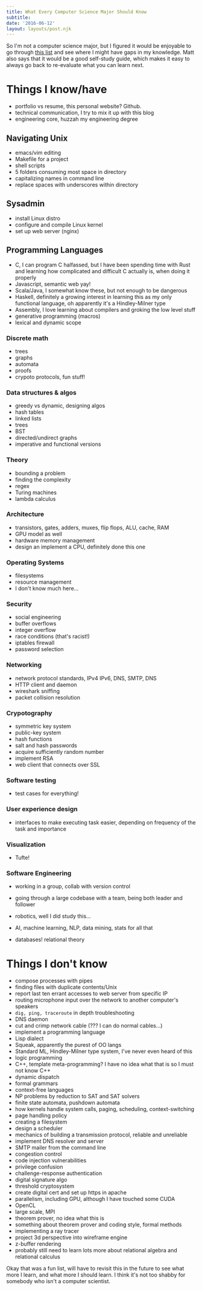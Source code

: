 ```yaml
---
title: What Every Computer Science Major Should Know
subtitle: 
date: '2016-06-12'
layout: layouts/post.njk
---
```


So I'm not a computer science major, but I figured it would be enjoyable to go
through [this list][2] and see where I might have gaps in my knowledge. Matt
also says that it would be a good self-study guide, which makes it easy to
always go back to re-evaluate what you can learn next.

# Things I know/have

  * portfolio vs resume, this personal website? Github.
  * technical communication, I try to mix it up with this blog
  * engineering core, huzzah my engineering degree

## Navigating Unix

  * emacs/vim editing 
  * Makefile for a project
  * shell scripts
  * 5 folders consuming most space in directory
  * capitalizing names in command line
  * replace spaces with underscores within directory

## Sysadmin

  * install Linux distro
  * configure and compile Linux kernel
  * set up web server (nginx)

## Programming Languages

  * C, I can program C halfassed, but I have been spending time with Rust and learning how complicated and difficult C actually is, when doing it properly
  * Javascript, semantic web yay!
  * Scala/Java, I somewhat know these, but not enough to be dangerous
  * Haskell, definitely a growing interest in learning this as my only functional language, oh apparently it's a Hindley-Milner type
  * Assembly, I love learning about compilers and groking the low level stuff
  * generative programming (macros)
  * lexical and dynamic scope

### Discrete math

  * trees
  * graphs
  * automata
  * proofs
  * crypoto protocols, fun stuff!

### Data structures & algos

  * greedy vs dynamic, designing algos
  * hash tables
  * linked lists
  * trees
  * BST
  * directed/undirect graphs
  * imperative and functional versions

### Theory

  * bounding a problem
  * finding the complexity 
  * regex
  * Turing machines
  * lambda calculus

### Architecture

  * transistors, gates, adders, muxes, flip flops, ALU, cache, RAM
  * GPU model as well
  * hardware memory management 
  * design an implement a CPU, definitely done this one

### Operating Systems

  * filesystems
  * resource management
  * I don't know much here…

### Security

  * social engineering
  * buffer overflows
  * integer overflow
  * race conditions (that's racist!)
  * iptables firewall
  * password selection

### Networking

  * network protocol standards, IPv4 IPv6, DNS, SMTP, DNS
  * HTTP client and daemon
  * wireshark sniffing
  * packet collision resolution

### Crypotography

  * symmetric key system
  * public-key system
  * hash functions
  * salt and hash passwords
  * acquire sufficiently random number
  * implement RSA
  * web client that connects over SSL

### Software testing

  * test cases for everything!

### User experience design

  * interfaces to make executing task easier, depending on frequency of the task and importance

### Visualization

  * Tufte!

### Software Engineering

  * working in a group, collab with version control
  * going through a large codebase with a team, being both leader and follower

  * robotics, well I did study this…

  * AI, machine learning, NLP, data mining, stats for all that

  * databases! relational theory

# Things I don't know

  * compose processes with pipes
  * finding files with duplicate contents/Unix
  * report last ten errant accesses to web server from specific IP
  * routing microphone input over the network to another computer's speakers
  * `dig, ping, traceroute` in depth troubleshooting
  * DNS daemon
  * cut and crimp network cable (??? I can do normal cables…)
  * implement a programming language
  * Lisp dialect
  * Squeak, apparently the purest of OO langs
  * Standard ML, Hindley-Milner type system, I've never even heard of this
  * logic programming
  * C++, template meta-programming? I have no idea what that is so I must not know C++
  * dynamic dispatch
  * formal grammars
  * context-free languages
  * NP problems by reduction to SAT and SAT solvers 
  * finite state automata, pushdown automata
  * how kernels handle system calls, paging, scheduling, context-switching
  * page handling policy
  * creating a filesystem
  * design a scheduler
  * mechanics of building a transmission protocol, reliable and unreliable
  * implement DNS resolver and server
  * SMTP mailer from the command line
  * congestion control
  * code injection vulnerabilities
  * privilege confusion
  * challenge-response authentication
  * digital signature algo
  * threshold cryptosystem
  * create digital cert and set up https in apache 
  * parallelism, including GPU, although I have touched some CUDA
  * OpenCL
  * large scale, MPI 
  * theorem prover, no idea what this is
  * something about theorem prover and coding style, formal methods
  * implementing a ray tracer
  * project 3d perspective into wireframe engine
  * z-buffer rendering
  * probably still need to learn lots more about relational algebra and relational calculus

Okay that was a fun list, will have to revisit this in the future to see what
more I learn, and what more I should learn. I think it's not too shabby for
somebody who isn't a computer scientist.

[2]: http://matt.might.net/articles/what-cs-majors-should-know/

